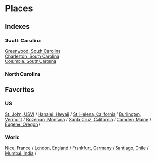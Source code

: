 # Places

## Indexes

### South Carolina  

[Greenwood, South Carolina](greenwood)  
[Charleston, South Carolina](charleston)  
[Columbia, South Carolina](columbia)

### North Carolina



## Favorites

### US

[St. John, USVI](https://en.wikipedia.org/wiki/Saint_John,_U.S._Virgin_Islands) /
[Hanalei, Hawaii](https://en.wikipedia.org/wiki/Hanalei,_Hawaii) /
[St. Helena, California](https://en.wikipedia.org/wiki/St._Helena,_California) / 
[Burlington, Vermont](https://en.wikipedia.org/wiki/Burlington,_Vermont) / 
[Bozeman, Montana](https://en.wikipedia.org/wiki/Bozeman,_Montana) / 
[Santa Cruz, California](https://en.wikipedia.org/wiki/Santa_Cruz,_California) / 
[Camden, Maine](https://en.wikipedia.org/wiki/Camden,_Maine) / 
[Eugene, Oregon](https://en.wikipedia.org/wiki/Eugene,_Oregon) / 
### World

[Nice, France](https://en.wikipedia.org/wiki/London) / 
[London, England](https://en.wikipedia.org/wiki/London) / 
[Frankfurt, Germany](https://en.wikipedia.org/wiki/Frankfurt) / 
[Santiago, Chile](https://en.wikipedia.org/wiki/Santiago) / 
[Mumbai, India](https://en.wikipedia.org/wiki/Mumbai) / 
